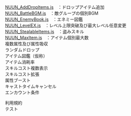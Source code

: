 <a href="NUUN_AddDropItems.js">NUUN_AddDropItems.js</a>　：ドロップアイテム追加<br>
<a href="NUUN_BattleBGM.js">NUUN_BattleBGM.js</a>　：敵グループの個別BGM<br>
<a href="NUUN_EnemyBook.js">NUUN_EnemyBook.js</a>　：エネミー図鑑<br>
<a href="NUUN_LevelEX.js">NUUN_LevelEX.js</a>　：レベル上限突破及び最大レベル任意変更<br>
<a href="NUUN_StealableItems.js">NUUN_StealableItems.js</a>　：盗みスキル<br>
<a href="NUUN_MaxItem.js">NUUN_MaxItem.js</a>　：アイテム個別最大数<br>
複数属性及び属性吸収<br>
ランダムドロップ<br>
アイテム図鑑（仮称）<br>
アイテム消耗率<br>
スキルコスト複数表示<br>
スキルコスト拡張<br>
属性ブースト<br>
キャストタイムキャンセル<br>
エンカウント条件<br>

利用規約<br>
テスト

